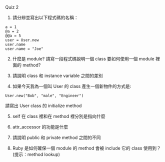 Quiz 2

1. 請分辨並寫出以下程式碼的名稱：

  ```
  a = 1 
  @a = 2
  @@a = 5
  user = User.new
  user.name
  user.name = "Joe"
  ```
2. 什麼是 module? 請寫一段程式碼說明一個 class 要如何使用一個 module 裡面的 method?

3. 請說明 class 和 instance variable 之間的差別

4. 如果今天我為一個叫 User 的 class 產生一個新物件的方式是: 
  ```
  User.new("Bob", "male", "Engineer")
  ```
請寫出 User class 的 initialize method

5. self 在 class 裡和在 method 裡分別是指向什麼

6. attr_accessor 的功能是什麼

7. 請說明 public 和 private method 之間的不同

8. Ruby 是如何確保一個 module 的 method 會被 include 它的 class 使用到？ (提示：method lookup)